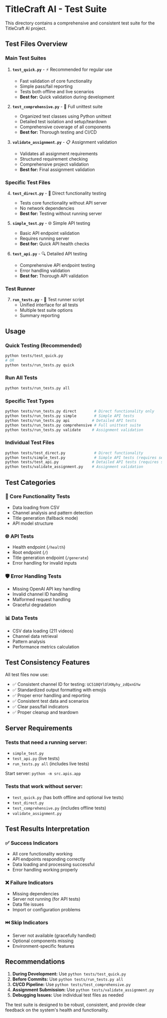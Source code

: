 # TitleCraft AI - Test Suite

This directory contains a comprehensive and consistent test suite for the TitleCraft AI project.

## Test Files Overview

### Main Test Suites

1. **`test_quick.py`** - ⚡ Recommended for regular use
   - Fast validation of core functionality
   - Simple pass/fail reporting
   - Tests both offline and live scenarios
   - **Best for:** Quick validation during development

2. **`test_comprehensive.py`** - 🧪 Full unittest suite
   - Organized test classes using Python unittest
   - Detailed test isolation and setup/teardown
   - Comprehensive coverage of all components
   - **Best for:** Thorough testing and CI/CD

3. **`validate_assignment.py`** - 📋 Assignment validation
   - Validates all assignment requirements
   - Structured requirement checking
   - Comprehensive project validation
   - **Best for:** Final assignment validation

### Specific Test Files

4. **`test_direct.py`** - 🔧 Direct functionality testing
   - Tests core functionality without API server
   - No network dependencies
   - **Best for:** Testing without running server

5. **`simple_test.py`** - 🌐 Simple API testing
   - Basic API endpoint validation
   - Requires running server
   - **Best for:** Quick API health checks

6. **`test_api.py`** - 🔍 Detailed API testing
   - Comprehensive API endpoint testing
   - Error handling validation
   - **Best for:** Thorough API validation

### Test Runner

7. **`run_tests.py`** - 🚀 Test runner script
   - Unified interface for all tests
   - Multiple test suite options
   - Summary reporting

## Usage

### Quick Testing (Recommended)
```bash
python tests/test_quick.py
# OR
python tests/run_tests.py quick
```

### Run All Tests
```bash
python tests/run_tests.py all
```

### Specific Test Types
```bash
python tests/run_tests.py direct        # Direct functionality only
python tests/run_tests.py simple        # Simple API tests  
python tests/run_tests.py api          # Detailed API tests
python tests/run_tests.py comprehensive # Full unittest suite
python tests/run_tests.py validate     # Assignment validation
```

### Individual Test Files
```bash
python tests/test_direct.py             # Direct functionality
python tests/simple_test.py             # Simple API tests (requires server)
python tests/test_api.py               # Detailed API tests (requires server)
python tests/validate_assignment.py    # Assignment validation
```

## Test Categories

### 🔧 Core Functionality Tests
- Data loading from CSV
- Channel analysis and pattern detection
- Title generation (fallback mode)
- API model structure

### 🌐 API Tests  
- Health endpoint (`/health`)
- Root endpoint (`/`)
- Title generation endpoint (`/generate`)
- Error handling for invalid inputs

### 🛡️ Error Handling Tests
- Missing OpenAI API key handling
- Invalid channel ID handling
- Malformed request handling
- Graceful degradation

### 📊 Data Tests
- CSV data loading (211 videos)
- Channel data retrieval
- Pattern analysis
- Performance metrics calculation

## Test Consistency Features

All test files now use:
- ✅ Consistent channel ID for testing: `UC510QYlOlKNyhy_zdQxnGYw`
- ✅ Standardized output formatting with emojis
- ✅ Proper error handling and reporting
- ✅ Consistent test data and scenarios
- ✅ Clear pass/fail indicators
- ✅ Proper cleanup and teardown

## Server Requirements

### Tests that need a running server:
- `simple_test.py`
- `test_api.py` (live tests)
- `run_tests.py all` (includes live tests)

Start server: `python -m src.apis.app`

### Tests that work without server:
- `test_quick.py` (has both offline and optional live tests)
- `test_direct.py`
- `test_comprehensive.py` (includes offline tests)
- `validate_assignment.py`

## Test Results Interpretation

### ✅ Success Indicators
- All core functionality working
- API endpoints responding correctly
- Data loading and processing successful
- Error handling working properly

### ❌ Failure Indicators  
- Missing dependencies
- Server not running (for API tests)
- Data file issues
- Import or configuration problems

### ⏭️ Skip Indicators
- Server not available (gracefully handled)
- Optional components missing
- Environment-specific features

## Recommendations

1. **During Development:** Use `python tests/test_quick.py`
2. **Before Commits:** Use `python tests/run_tests.py all`  
3. **CI/CD Pipeline:** Use `python tests/test_comprehensive.py`
4. **Assignment Submission:** Use `python tests/validate_assignment.py`
5. **Debugging Issues:** Use individual test files as needed

The test suite is designed to be robust, consistent, and provide clear feedback on the system's health and functionality.